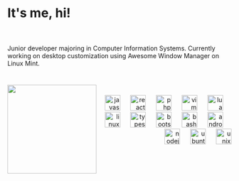 <h1 align="left">It's me, hi!</h1>

###

<br clear="both">

<p align="left">Junior developer majoring in Computer Information Systems. Currently working on desktop customization using Awesome Window Manager on Linux Mint.</p>

###

<br clear="both">

<img align="left" height="200" src="https://media.giphy.com/media/v1.Y2lkPTc5MGI3NjExdno2cnRieGNzM2V3bzRlbGhrbmFnbzh0angwbGZhbzd5cW82YW9pOSZlcD12MV9pbnRlcm5hbF9naWZfYnlfaWQmY3Q9Zw/Dr3yLwNXo43VLHmDg6/giphy.gif"  />

###

<div align="right">
  <img src="https://cdn.jsdelivr.net/gh/devicons/devicon/icons/javascript/javascript-original.svg" height="35" alt="javascript logo"  />
  <img width="15" />
  <img src="https://cdn.jsdelivr.net/gh/devicons/devicon/icons/react/react-original.svg" height="35" alt="react logo"  />
  <img width="15" />
  <img src="https://cdn.jsdelivr.net/gh/devicons/devicon/icons/php/php-plain.svg" height="35" alt="php logo"  />
  <img width="15" />
  <img src="https://cdn.jsdelivr.net/gh/devicons/devicon/icons/vim/vim-plain.svg" height="35" alt="vim logo"  />
  <img width="15" />
  <img src="https://cdn.jsdelivr.net/gh/devicons/devicon/icons/lua/lua-original.svg" height="35" alt="lua logo"  />
  <img width="15" />
  <img src="https://cdn.jsdelivr.net/gh/devicons/devicon/icons/linux/linux-original.svg" height="35" alt="linux logo"  />
  <img width="15" />
  <img src="https://cdn.jsdelivr.net/gh/devicons/devicon/icons/typescript/typescript-plain.svg" height="35" alt="typescript logo"  />
  <img width="15" />
  <img src="https://cdn.jsdelivr.net/gh/devicons/devicon/icons/bootstrap/bootstrap-original.svg" height="35" alt="bootstrap logo"  />
  <img width="15" />
  <img src="https://cdn.jsdelivr.net/gh/devicons/devicon/icons/bash/bash-original.svg" height="35" alt="bash logo"  />
  <img width="15" />
  <img src="https://cdn.jsdelivr.net/gh/devicons/devicon/icons/androidstudio/androidstudio-original.svg" height="35" alt="androidstudio logo"  />
  <img width="15" />
  <img src="https://cdn.jsdelivr.net/gh/devicons/devicon/icons/nodejs/nodejs-original.svg" height="35" alt="nodejs logo"  />
  <img width="15" />
  <img src="https://cdn.jsdelivr.net/gh/devicons/devicon/icons/ubuntu/ubuntu-plain.svg" height="35" alt="ubuntu logo"  />
  <img width="15" />
  <img src="https://cdn.jsdelivr.net/gh/devicons/devicon/icons/unix/unix-original.svg" height="35" alt="unix logo"  />
</div>

###
